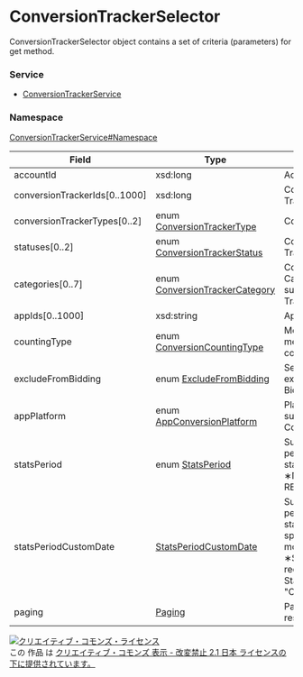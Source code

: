 

# ConversionTrackerSelector

ConversionTrackerSelector object contains a set of criteria (parameters) for get method.

### Service

+ [ConversionTrackerService](../../services/ConversionTrackerService.md)

### Namespace

[ConversionTrackerService#Namespace](../../services/ConversionTrackerService.md#namespace)

| Field | Type | Description | response | get |
| ----- | ---- | ----------- | -------- | --------- |
| accountId | xsd:long | Account ID. | yes | Requirement | |
| conversionTrackerIds[0..1000] | xsd:long | Conversion Tracker ID. | yes | Optional | |
| conversionTrackerTypes[0..2] | enum [ConversionTrackerType](./ConversionTrackerType.md) | Conversion Type. | yes | Optional | |
| statuses[0..2] | enum [ConversionTrackerStatus](./ConversionTrackerStatus.md) | Conversion Tracker Status. | yes | Optional | |
| categories[0..7] | enum [ConversionTrackerCategory](./ConversionTrackerCategory.md) | Conversion Category subjected to Tracking. | yes | Optional | |
| appIds[0..1000] | xsd:string | App ID. | yes | Optional | |
| countingType | enum [ConversionCountingType](./ConversionCountingType.md) | Method of measurement conversion. | yes | Optional | |
| excludeFromBidding | enum [ExcludeFromBidding](./ExcludeFromBidding.md) | Setting for exclude from Bidding. | yes | Optional | |
| appPlatform | enum [AppConversionPlatform](./AppConversionPlatform.md) | Platform subjected to App Conversion. | yes | Optional | |
| statsPeriod | enum [StatsPeriod](./StatsPeriod.md) | Summarized period of statistics.<br>∗None : REALTIME_TODAY. | yes | Optional | |
| statsPeriodCustomDate | [StatsPeriodCustomDate](./StatsPeriodCustomDate.md) | Summarized period of statistics. Can be specified by year, month and day.<br>∗Specification is required if StatsPeriod is &#34;CUSTOM_DATE&#34;. | yes | Optional | |
| paging | [Paging](../Common/Paging.md) | Page returned as response. | yes | Optional | |

<a rel="license" href="http://creativecommons.org/licenses/by-nd/2.1/jp/"><img alt="クリエイティブ・コモンズ・ライセンス" style="border-width:0" src="https://i.creativecommons.org/l/by-nd/2.1/jp/88x31.png" /></a><br />この 作品 は <a rel="license" href="http://creativecommons.org/licenses/by-nd/2.1/jp/">クリエイティブ・コモンズ 表示 - 改変禁止 2.1 日本 ライセンスの下に提供されています。</a>
